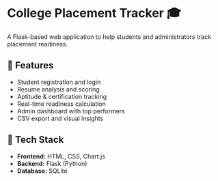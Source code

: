# College Placement Tracker 🎓

A Flask-based web application to help students and administrators track placement readiness.

## 🚀 Features
- Student registration and login
- Resume analysis and scoring
- Aptitude & certification tracking
- Real-time readiness calculation
- Admin dashboard with top performers
- CSV export and visual insights

## 🧰 Tech Stack
- **Frontend:** HTML, CSS, Chart.js
- **Backend:** Flask (Python)
- **Database:** SQLite